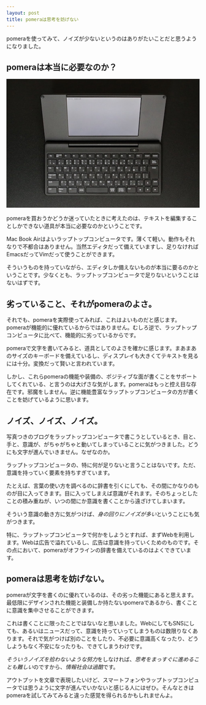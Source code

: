 ```yaml
---
layout: post
title: pomeraは思考を妨げない
---
```


pomeraを使ってみて、ノイズが少ないというのはありがたいことだと思うようになりました。

pomeraは本当に必要なのか？
----

![pomera](../images/posts/2018-04-15/pomera.jpg)

pomeraを買おうかどうか迷っていたときに考えたのは、テキストを編集することしかできない道具が本当に必要なのかということです。

Mac Book Airはよいラップトップコンピュータです。薄くて軽い。動作もそれなりで不都合はありません。当然エディタだって備えていますし、足りなければEmacsだってVimだって使うことができます。

そういうものを持っていながら、エディタしか備えないものが本当に要るのかということです。少なくとも、ラップトップコンピュータで足りないということはないはずです。

劣っていること、それがpomeraのよさ。
----

それでも、pomeraを実際使ってみれば、これはよいものだと感じます。pomeraが機能的に優れているからではありません。むしろ逆で、ラップトップコンピュータに比べて、機能的に劣っているからです。

pomeraで文字を書いてみると、道具としてのよさを確かに感じます。まあまあのサイズのキーボードを備えているし、ディスプレイも大きくてテキストを見るには十分。変換だって賢いと言われています。

しかし、これらpomeraの機能や装備の、ポジティブな面が書くことをサポートしてくれている、と言うのは大げさな気がします。pomeraはもっと控え目な存在です。邪魔をしません。逆に機能豊富なラップトップコンピュータの方が書くことを妨げているように思います。

ノイズ、ノイズ、ノイズ。
----

写真つきのブログをラップトップコンピュータで書こうとしているとき、目と、手と、意識が、がちゃがちゃと動いてしまっていることに気がつきました。どうにも文字が進んでいきません。なぜなのか。

ラップトップコンピュータの、特に何が足りないと言うことはないです。ただ、意識を持っていく要素を持ちすぎています。

たとえば、言葉の使い方を調べるのに辞書を引くにしても、その間にかなりのものが目に入ってきます。目に入ってしまえば意識がそれます。そのちょっとしたことの積み重ねが、いつの間にか意識を書くことから遠ざけてしまいます。

そういう意識の動き方に気がつけば、*身の回りにノイズが多い*ということにも気がつきます。

特に、ラップトップコンピュータで何かをしようとすれば、まずWebを利用します。Webは広告で溢れているし、広告は意識を持っていくためのものです。その点において、pomeraがオフラインの辞書を備えているのはよくできています。

pomeraは思考を妨げない。
----

pomeraが文字を書くのに優れているのは、その劣った機能にあると思えます。最低限にデザインされた機能と装備しか持たないpomeraであるから、書くことに意識を集中させることができます。

これは書くことに限ったことではないなと思いました。WebにしてもSNSにしても、あるいはニュースだって、意識を持っていってしまうものは数限りなくあります。それで気がつけば別のことをしたり、不必要に意識高くなったり、どうしようもなく不安になったりも、できてしまうわけです。

*そういうノイズを拾わないような努力*をしなければ、*思考をまっすぐに進めることも難しい*のですから、*情報社会は過酷*です。

アウトプットを文章で表現したいけど、スマートフォンやラップトップコンピュータでは思うように文字が進んでいかないと感じる人にはぜひ。そんなときはpomeraを試してみてみると違った感覚を得られるかもしれませんよ。